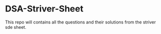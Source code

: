 # DSA-Striver-Sheet
This repo will contains all the questions and their solutions from the striver sde sheet.